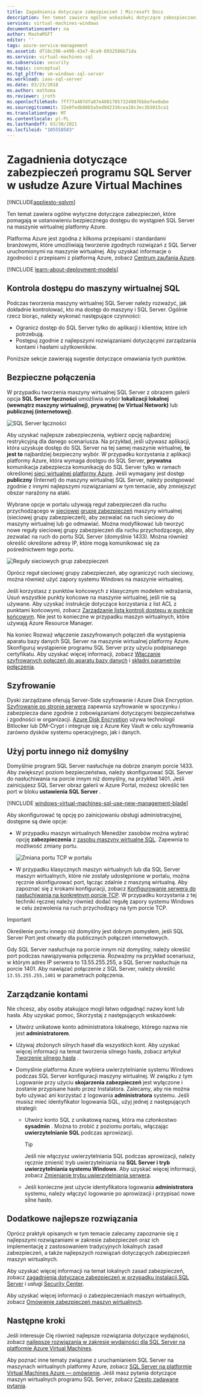 ```yaml
---
title: Zagadnienia dotyczące zabezpieczeń | Microsoft Docs
description: Ten temat zawiera ogólne wskazówki dotyczące zabezpieczania SQL Server działających na maszynie wirtualnej platformy Azure.
services: virtual-machines-windows
documentationcenter: na
author: MashaMSFT
editor: ''
tags: azure-service-management
ms.assetid: d710c296-e490-43e7-8ca9-8932586b71da
ms.service: virtual-machines-sql
ms.subservice: security
ms.topic: conceptual
ms.tgt_pltfrm: vm-windows-sql-server
ms.workload: iaas-sql-server
ms.date: 03/23/2018
ms.author: mathoma
ms.reviewer: jroth
ms.openlocfilehash: 7ff77a407dfa87e408170573249876bbefee0abe
ms.sourcegitcommit: 32e0fedb80b5a5ed0d2336cea18c3ec3b5015ca1
ms.translationtype: MT
ms.contentlocale: pl-PL
ms.lasthandoff: 03/30/2021
ms.locfileid: "105558583"
---
```

# <a name="security-considerations-for-sql-server-on-azure-virtual-machines"></a>Zagadnienia dotyczące zabezpieczeń programu SQL Server w usłudze Azure Virtual Machines
[!INCLUDE[appliesto-sqlvm](../../includes/appliesto-sqlvm.md)]

Ten temat zawiera ogólne wytyczne dotyczące zabezpieczeń, które pomagają w ustanowieniu bezpiecznego dostępu do wystąpień SQL Server na maszynie wirtualnej platformy Azure.

Platforma Azure jest zgodna z kilkoma przepisami i standardami branżowymi, które umożliwiają tworzenie zgodnych rozwiązań z SQL Server uruchomionymi na maszynie wirtualnej. Aby uzyskać informacje o zgodności z przepisami z platformą Azure, zobacz [Centrum zaufania Azure](https://azure.microsoft.com/support/trust-center/).

[!INCLUDE [learn-about-deployment-models](../../../../includes/learn-about-deployment-models-both-include.md)]

## <a name="control-access-to-the-sql-virtual-machine"></a>Kontrola dostępu do maszyny wirtualnej SQL

Podczas tworzenia maszyny wirtualnej SQL Server należy rozważyć, jak dokładnie kontrolować, kto ma dostęp do maszyny i SQL Server. Ogólnie rzecz biorąc, należy wykonać następujące czynności:

- Ogranicz dostęp do SQL Server tylko do aplikacji i klientów, które ich potrzebują.
- Postępuj zgodnie z najlepszymi rozwiązaniami dotyczącymi zarządzania kontami i hasłami użytkowników.

Poniższe sekcje zawierają sugestie dotyczące omawiania tych punktów.

## <a name="secure-connections"></a>Bezpieczne połączenia

W przypadku tworzenia maszyny wirtualnej SQL Server z obrazem galerii opcja **SQL Server łączności** umożliwia wybór **lokalizacji lokalnej (wewnątrz maszyny wirtualnej)**, **prywatnej (w Virtual Network)** lub **publicznej (internetowej)**.

![SQL Server łączności](./media/security-considerations-best-practices/sql-vm-connectivity-option.png)

Aby uzyskać najlepsze zabezpieczenia, wybierz opcję najbardziej restrykcyjną dla danego scenariusza. Na przykład, jeśli używasz aplikacji, która uzyskuje dostęp do SQL Server na tej samej maszynie wirtualnej, **to jest to** najbardziej bezpieczny wybór. W przypadku korzystania z aplikacji platformy Azure, która wymaga dostępu do SQL Server, **prywatna** komunikacja zabezpiecza komunikację do SQL Server tylko w ramach określonej [sieci wirtualnej platformy Azure](../../../virtual-network/virtual-networks-overview.md). Jeśli wymagany jest dostęp **publiczny** (Internet) do maszyny wirtualnej SQL Server, należy postępować zgodnie z innymi najlepszymi rozwiązaniami w tym temacie, aby zmniejszyć obszar narażony na ataki.

Wybrane opcje w portalu używają reguł zabezpieczeń dla ruchu przychodzącego w [sieciowej grupie zabezpieczeń](../../../active-directory/identity-protection/concept-identity-protection-security-overview.md) maszyny wirtualnej (sieciowej grupy zabezpieczeń), aby zezwalać na ruch sieciowy do maszyny wirtualnej lub go odmawiać. Można modyfikować lub tworzyć nowe reguły sieciowej grupy zabezpieczeń dla ruchu przychodzącego, aby zezwalać na ruch do portu SQL Server (domyślnie 1433). Można również określić określone adresy IP, które mogą komunikować się za pośrednictwem tego portu.

![Reguły sieciowych grup zabezpieczeń](./media/security-considerations-best-practices/sql-vm-network-security-group-rules.png)

Oprócz reguł sieciowej grupy zabezpieczeń, aby ograniczyć ruch sieciowy, można również użyć zapory systemu Windows na maszynie wirtualnej.

Jeśli korzystasz z punktów końcowych z klasycznym modelem wdrażania, Usuń wszystkie punkty końcowe na maszynie wirtualnej, jeśli nie są używane. Aby uzyskać instrukcje dotyczące korzystania z list ACL z punktami końcowymi, zobacz [Zarządzanie listą kontroli dostępu w punkcie końcowym](/previous-versions/azure/virtual-machines/windows/classic/setup-endpoints#manage-the-acl-on-an-endpoint). Nie jest to konieczne w przypadku maszyn wirtualnych, które używają Azure Resource Manager.

Na koniec Rozważ włączenie zaszyfrowanych połączeń dla wystąpienia aparatu bazy danych SQL Server na maszynie wirtualnej platformy Azure. Skonfiguruj wystąpienie programu SQL Server przy użyciu podpisanego certyfikatu. Aby uzyskać więcej informacji, zobacz [Włączanie szyfrowanych połączeń do aparatu bazy danych](/sql/database-engine/configure-windows/enable-encrypted-connections-to-the-database-engine) i [składni parametrów połączenia](/dotnet/framework/data/adonet/connection-string-syntax).

## <a name="encryption"></a>Szyfrowanie

Dyski zarządzane oferują Server-Side szyfrowanie i Azure Disk Encryption. [Szyfrowanie po stronie serwera](../../../virtual-machines/disk-encryption.md) zapewnia szyfrowanie w spoczynku i zabezpiecza dane zgodnie z zobowiązaniami dotyczącymi bezpieczeństwa i zgodności w organizacji. [Azure Disk Encryption](../../../security/fundamentals/azure-disk-encryption-vms-vmss.md) używa technologii Bitlocker lub DM-Crypt i integruje się z Azure Key Vault w celu szyfrowania zarówno dysków systemu operacyjnego, jak i danych. 

## <a name="use-a-non-default-port"></a>Użyj portu innego niż domyślny

Domyślnie program SQL Server nasłuchuje na dobrze znanym porcie 1433. Aby zwiększyć poziom bezpieczeństwa, należy skonfigurować SQL Server do nasłuchiwania na porcie innym niż domyślny, na przykład 1401. Jeśli zainicjujesz SQL Server obraz galerii w Azure Portal, możesz określić ten port w bloku **ustawienia SQL Server** .

[!INCLUDE [windows-virtual-machines-sql-use-new-management-blade](../../../../includes/windows-virtual-machines-sql-new-resource.md)]

Aby skonfigurować tę opcję po zainicjowaniu obsługi administracyjnej, dostępne są dwie opcje:

- W przypadku maszyn wirtualnych Menedżer zasobów można wybrać opcję **zabezpieczenia** z [zasobu maszyny wirtualne SQL](manage-sql-vm-portal.md#access-the-sql-virtual-machines-resource). Zapewnia to możliwość zmiany portu.

  ![Zmiana portu TCP w portalu](./media/security-considerations-best-practices/sql-vm-change-tcp-port.png)

- W przypadku klasycznych maszyn wirtualnych lub dla SQL Server maszyn wirtualnych, które nie zostały udostępnione w portalu, można ręcznie skonfigurować port, łącząc zdalnie z maszyną wirtualną. Aby zapoznać się z krokami konfiguracji, zobacz [Konfigurowanie serwera do nasłuchiwania na konkretnym porcie TCP](/sql/database-engine/configure-windows/configure-a-server-to-listen-on-a-specific-tcp-port). W przypadku korzystania z tej techniki ręcznej należy również dodać regułę zapory systemu Windows w celu zezwolenia na ruch przychodzący na tym porcie TCP.

> [!IMPORTANT]
> Określenie portu innego niż domyślny jest dobrym pomysłem, jeśli SQL Server Port jest otwarty dla publicznych połączeń internetowych.

Gdy SQL Server nasłuchuje na porcie innym niż domyślny, należy określić port podczas nawiązywania połączenia. Rozważmy na przykład scenariusz, w którym adres IP serwera to 13.55.255.255, a SQL Server nasłuchuje na porcie 1401. Aby nawiązać połączenie z SQL Server, należy określić `13.55.255.255,1401` w parametrach połączenia.

## <a name="manage-accounts"></a>Zarządzanie kontami

Nie chcesz, aby osoby atakujące mogli łatwo odgadnąć nazwy kont lub hasła. Aby uzyskać pomoc, Skorzystaj z następujących wskazówek:

- Utwórz unikatowe konto administratora lokalnego, którego nazwa nie jest **administratorem**.

- Używaj złożonych silnych haseł dla wszystkich kont. Aby uzyskać więcej informacji na temat tworzenia silnego hasła, zobacz artykuł [Tworzenie silnego hasła](https://support.microsoft.com/account-billing/how-to-create-a-strong-password-for-your-microsoft-account-f67e4ddd-0dbe-cd75-cebe-0cfda3cf7386) .

- Domyślnie platforma Azure wybiera uwierzytelnianie systemu Windows podczas SQL Server konfiguracji maszyny wirtualnej. W związku z tym Logowanie przy użyciu **skojarzenia zabezpieczeń** jest wyłączone i zostanie przypisane hasło przez Instalatora. Zalecamy, aby nie można było używać ani korzystać z logowania **administratora** systemu. Jeśli musisz mieć identyfikator logowania SQL, użyj jednej z następujących strategii:

  - Utwórz konto SQL z unikatową nazwą, która ma członkostwo **sysadmin** . Można to zrobić z poziomu portalu, włączając **uwierzytelnianie SQL** podczas aprowizacji.

    > [!TIP] 
    > Jeśli nie włączysz uwierzytelniania SQL podczas aprowizacji, należy ręcznie zmienić tryb uwierzytelniania na **SQL Server i tryb uwierzytelniania systemu Windows**. Aby uzyskać więcej informacji, zobacz [Zmienianie trybu uwierzytelniania serwera](/sql/database-engine/configure-windows/change-server-authentication-mode).

  - Jeśli konieczne jest użycie identyfikatora logowania **administratora** systemu, należy włączyć logowanie po aprowizacji i przypisać nowe silne hasło.

## <a name="additional-best-practices"></a>Dodatkowe najlepsze rozwiązania

Oprócz praktyk opisanych w tym temacie zalecamy zapoznanie się z najlepszymi rozwiązaniami w zakresie zabezpieczeń oraz ich implementację z zastosowaniem tradycyjnych lokalnych zasad zabezpieczeń, a także najlepszych rozwiązań dotyczących zabezpieczeń maszyn wirtualnych. 

Aby uzyskać więcej informacji na temat lokalnych zasad zabezpieczeń, zobacz [zagadnienia dotyczące zabezpieczeń w przypadku instalacji SQL Server](/sql/sql-server/install/security-considerations-for-a-sql-server-installation) i usługi [Security Center](/sql/relational-databases/security/security-center-for-sql-server-database-engine-and-azure-sql-database). 

Aby uzyskać więcej informacji o zabezpieczeniach maszyn wirtualnych, zobacz [Omówienie zabezpieczeń maszyn wirtualnych](../../../security/fundamentals/virtual-machines-overview.md).


## <a name="next-steps"></a>Następne kroki

Jeśli interesuje Cię również najlepsze rozwiązania dotyczące wydajności, zobacz [najlepsze rozwiązania w zakresie wydajności dla SQL Server na platformie Azure Virtual Machines](performance-guidelines-best-practices.md).

Aby poznać inne tematy związane z uruchamianiem SQL Server na maszynach wirtualnych platformy Azure, zobacz [SQL Server na platformie Virtual Machines Azure — omówienie](sql-server-on-azure-vm-iaas-what-is-overview.md). Jeśli masz pytania dotyczące maszyn wirtualnych programu SQL Server, zobacz [Często zadawane pytania](frequently-asked-questions-faq.md).